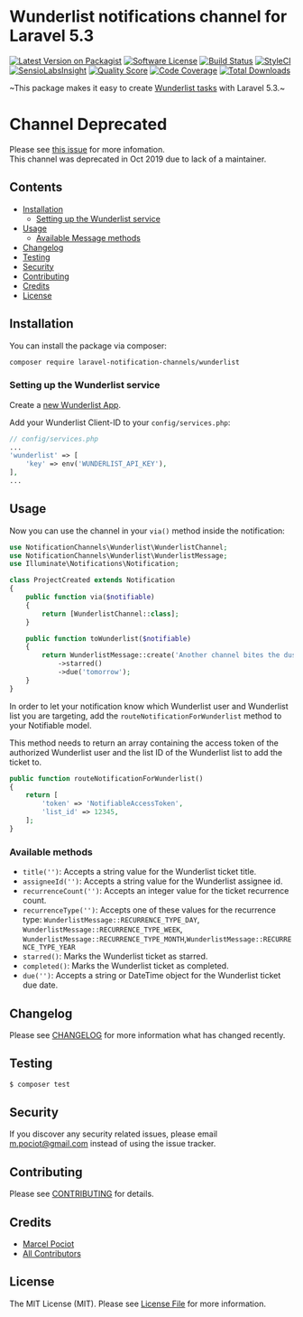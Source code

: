 # Wunderlist notifications channel for Laravel 5.3

[![Latest Version on Packagist](https://img.shields.io/packagist/v/laravel-notification-channels/wunderlist.svg?style=flat-square)](https://packagist.org/packages/laravel-notification-channels/wunderlist)
[![Software License](https://img.shields.io/badge/license-MIT-brightgreen.svg?style=flat-square)](LICENSE.md)
[![Build Status](https://img.shields.io/travis/laravel-notification-channels/wunderlist/master.svg?style=flat-square)](https://travis-ci.org/laravel-notification-channels/wunderlist)
[![StyleCI](https://styleci.io/repos/65743131/shield)](https://styleci.io/repos/65743131)
[![SensioLabsInsight](https://img.shields.io/sensiolabs/i/11716c52-99b4-412b-b68c-b78e0f18f844.svg?style=flat-square)](https://insight.sensiolabs.com/projects/11716c52-99b4-412b-b68c-b78e0f18f844)
[![Quality Score](https://img.shields.io/scrutinizer/g/laravel-notification-channels/wunderlist.svg?style=flat-square)](https://scrutinizer-ci.com/g/laravel-notification-channels/wunderlist)
[![Code Coverage](https://img.shields.io/scrutinizer/coverage/g/laravel-notification-channels/wunderlist/master.svg?style=flat-square)](https://scrutinizer-ci.com/g/laravel-notification-channels/wunderlist/?branch=master)
[![Total Downloads](https://img.shields.io/packagist/dt/laravel-notification-channels/wunderlist.svg?style=flat-square)](https://packagist.org/packages/laravel-notification-channels/wunderlist)

~This package makes it easy to create [Wunderlist tasks](https://developers.wunderlist.com/) with Laravel 5.3.~

# Channel Deprecated
Please see [this issue](https://github.com/laravel-notification-channels/channels/issues/67) for more infomation.  
This channel was deprecated in Oct 2019 due to lack of a maintainer.

## Contents

- [Installation](#installation)
    - [Setting up the Wunderlist service](#setting-up-the-wunderlist-service)
- [Usage](#usage)
	- [Available Message methods](#available-message-methods)
- [Changelog](#changelog)
- [Testing](#testing)
- [Security](#security)
- [Contributing](#contributing)
- [Credits](#credits)
- [License](#license)


## Installation

You can install the package via composer:

``` bash
composer require laravel-notification-channels/wunderlist
```

### Setting up the Wunderlist service

Create a [new Wunderlist App](https://developer.wunderlist.com/apps/new).

Add your Wunderlist Client-ID to your `config/services.php`:

```php
// config/services.php
...
'wunderlist' => [
    'key' => env('WUNDERLIST_API_KEY'),
],
...
```

## Usage

Now you can use the channel in your `via()` method inside the notification:

``` php
use NotificationChannels\Wunderlist\WunderlistChannel;
use NotificationChannels\Wunderlist\WunderlistMessage;
use Illuminate\Notifications\Notification;

class ProjectCreated extends Notification
{
    public function via($notifiable)
    {
        return [WunderlistChannel::class];
    }

    public function toWunderlist($notifiable)
    {
        return WunderlistMessage::create('Another channel bites the dust')
            ->starred()
            ->due('tomorrow');
    }
}
```

In order to let your notification know which Wunderlist user and Wunderlist list you are targeting, add the `routeNotificationForWunderlist` method to your Notifiable model.

This method needs to return an array containing the access token of the authorized Wunderlist user and the list ID of the Wunderlist list to add the ticket to.

```php
public function routeNotificationForWunderlist()
{
    return [
        'token' => 'NotifiableAccessToken',
        'list_id' => 12345,
    ];
}
```

### Available methods

- `title('')`: Accepts a string value for the Wunderlist ticket title.
- `assigneeId('')`: Accepts a string value for the Wunderlist assignee id.
- `recurrenceCount('')`: Accepts an integer value for the ticket recurrence count.
- `recurrenceType('')`: Accepts one of these values for the recurrence type: `WunderlistMessage::RECURRENCE_TYPE_DAY`, `WunderlistMessage::RECURRENCE_TYPE_WEEK`, `WunderlistMessage::RECURRENCE_TYPE_MONTH`,`WunderlistMessage::RECURRENCE_TYPE_YEAR`  
- `starred()`: Marks the Wunderlist ticket as starred.
- `completed()`: Marks the Wunderlist ticket as completed.
- `due('')`: Accepts a string or DateTime object for the Wunderlist ticket due date.


## Changelog

Please see [CHANGELOG](CHANGELOG.md) for more information what has changed recently.

## Testing

``` bash
$ composer test
```

## Security

If you discover any security related issues, please email m.pociot@gmail.com instead of using the issue tracker.

## Contributing

Please see [CONTRIBUTING](CONTRIBUTING.md) for details.

## Credits

- [Marcel Pociot](https://github.com/mpociot)
- [All Contributors](../../contributors)

## License

The MIT License (MIT). Please see [License File](LICENSE.md) for more information.
